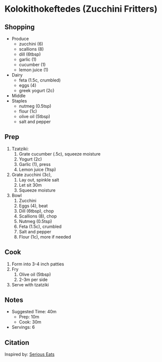 # Kolokithokeftedes (Zucchini Fritters)

## Shopping

- Produce
    - zucchini (6)
    - scallions (8)
    - dill (6tbsp)
    - garlic (1)
    - cucumber (1)
    - lemon juice (1)
- Dairy
    - feta (1.5c, crumbled)
    - eggs (4)
    - greek yogurt (2c)
- Middle
- Staples
    - nutmeg (0.5tsp)
    - flour (1c)
    - olive oil (5tbsp)
    - salt and pepper

## Prep

1. Tzatziki:
    1. Grate cucumber (.5c), squeeze moisture
    1. Yogurt (2c)
    1. Garlic (1), press
    1. Lemon juice (1tsp)
1. Grate zucchini (3c),
    1. Lay out, spinkle salt
    1. Let sit 30m
    1. Squeeze moisture
1. Bowl
    1. Zucchini
    1. Eggs (4), beat
    1. Dill (6tbsp), chop
    1. Scallions (8), chop
    1. Nutmeg (0.5tsp)
    1. Feta (1.5c), crumbled
    1. Salt and pepper
    1. Flour (1c), more if needed

## Cook

1. Form into 3-4 inch patties
1. Fry
    1. Olive oil (5tbsp)
    1. 2-3m per side
1. Serve with tzatziki

## Notes

- Suggested Time: 40m
    - Prep: 10m
    - Cook: 30m
- Servings: 6

## Citation

Inspired by:
[Serious Eats](https://www.seriouseats.com/kolokithokeftedes-greek-zucchini-fritters-with-tzatziki-recipe)
